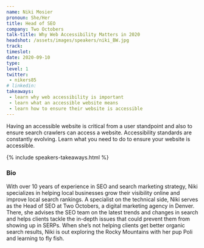 ```yaml
---
name: Niki Mosier
pronoun: She/Her
title: Head of SEO
company: Two Octobers
talk-title: Why Web Accessibility Matters in 2020
headshot: /assets/images/speakers/niki_BW.jpg
track: 
timeslot: 
date: 2020-09-10
type: 
level: 1
twitter:
 - nikers85
# linkedin: 
takeaways:
 - learn why web accessibility is important
 - learn what an accessible website means
 - learn how to ensure their website is accessible
---
```


<p>Having an accessible website is critical from a user standpoint and also to ensure search crawlers 
can access a website. Accessibility standards are constantly evolving. Learn what you need to do to 
ensure your website is accessible.</p>

{% include speakers-takeaways.html %}

<h3>Bio</h3>
<p>With over 10 years of experience in SEO and search marketing strategy, Niki specializes in helping 
local businesses grow their visibility online and improve local search rankings. A specialist on the 
technical side, Niki serves as the Head of SEO at Two Octobers, a digital marketing agency in Denver. 
There, she advises the SEO team on the latest trends and changes in search and helps clients tackle the 
in-depth issues that could prevent them from showing up in SERPs. When she’s not helping clients get 
better organic search results, Niki is out exploring the Rocky Mountains with her pup Poli and learning 
to fly fish.</p>